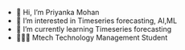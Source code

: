 - 👋 Hi, I’m Priyanka Mohan 
- 👀 I’m interested in Timeseries forecasting, AI,ML
- 🌱 I’m currently learning Timeseries forecasting 
-  👩🏻‍🎓 Mtech Technology Management Student 




<!---
Priyankamohan97/Priyankamohan97 is a ✨ special ✨ repository because its `README.md` (this file) appears on your GitHub profile.
You can click the Preview link to take a look at your changes.
--->
